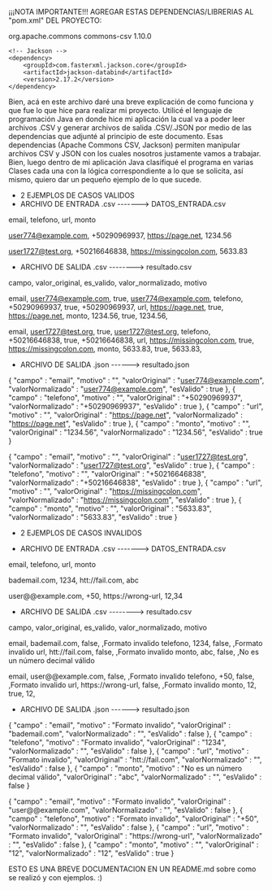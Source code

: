 
¡¡¡NOTA IMPORTANTE!!!
AGREGAR ESTAS DEPENDENCIAS/LIBRERIAS AL "pom.xml" DEL PROYECTO:

 <dependencies>
    <!-- Apache Commons CSV -->
    <dependency>
        <groupId>org.apache.commons</groupId>
        <artifactId>commons-csv</artifactId>
        <version>1.10.0</version>
    </dependency>

    <!-- Jackson -->
    <dependency>
        <groupId>com.fasterxml.jackson.core</groupId>
        <artifactId>jackson-databind</artifactId>
        <version>2.17.2</version>
    </dependency>
</dependencies>

Bien, acá en este archivo daré una breve explicación de como funciona y que fue lo que hice para realizar mi proyecto. Utilicé el lenguaje de programación Java en donde hice mi aplicación
la cual va a poder leer archivos .CSV y generar archivos de salida .CSV/.JSON por medio de las dependencias que adjunté al principio de este documento. Esas dependencias (Apache Commons CSV, Jackson) permiten manipular archivos CSV y JSON con los cuales nosotros justamente vamos a trabajar. Bien, luego dentro de mi aplicación Java clasifiqué el programa en varias Clases cada
una con la lógica correspondiente a lo que se solicita, así mismo, quiero dar un pequeño ejemplo de lo que sucede.

<!--2 EJEMPLOS DE CASOS VALIDOS-->
<!--DATOS DE ENTRADA UN ARCHIVO LLAMADO: DATOS_ENTRADA.csv-->
- 2 EJEMPLOS DE CASOS VALIDOS 
- ARCHIVO DE ENTRADA .csv -------> DATOS_ENTRADA.csv
<!--COLUMNAS DATOS DE ENTRADA-->
email, telefono, url, monto
<!--EJEMPLO 1--> 
user774@example.com, +50290969937, https://page.net, 1234.56
<!--EJEMPLO 2--> 
user1727@test.org, +50216646838, https://missingcolon.com, 5633.83



<!--DATOS DE SALIDA UN ARCHIVO LLAMADO: resultado.csv-->
- ARCHIVO DE SALIDA .csv --------> resultado.csv
<!--COLUMNAS DATOS DE SALIDA-->
campo, valor_original, es_valido, valor_normalizado, motivo
<!--EJEMPLO 1--> 
email, user774@example.com, true, user774@example.com,
telefono, +50290969937, true, +50290969937,
url, https://page.net, true, https://page.net,
monto, 1234.56, true, 1234.56,
<!--EJEMPLO 2--> 
email, user1727@test.org, true, user1727@test.org,
telefono, +50216646838, true, +50216646838,
url, https://missingcolon.com, true, https://missingcolon.com,
monto, 5633.83, true, 5633.83,


<!--DATOS DE SALIDA UN ARCHIVO LLAMADO: resultado.json-->
- ARCHIVO DE SALIDA .json ------> resultado.json
<!--EJEMPLO 1-->
{
  "campo" : "email",
  "motivo" : "",
  "valorOriginal" : "user774@example.com",
  "valorNormalizado" : "user774@example.com",
  "esValido" : true
}, {
  "campo" : "telefono",
  "motivo" : "",
  "valorOriginal" : "+50290969937",
  "valorNormalizado" : "+50290969937",
  "esValido" : true
}, {
  "campo" : "url",
  "motivo" : "",
  "valorOriginal" : "https://page.net",
  "valorNormalizado" : "https://page.net",
  "esValido" : true
}, {
  "campo" : "monto",
  "motivo" : "",
  "valorOriginal" : "1234.56",
  "valorNormalizado" : "1234.56",
  "esValido" : true
}


<!---EJEMPLO 2-->
{
  "campo" : "email",
  "motivo" : "",
  "valorOriginal" : "user1727@test.org",
  "valorNormalizado" : "user1727@test.org",
  "esValido" : true
}, {
  "campo" : "telefono",
  "motivo" : "",
  "valorOriginal" : "+50216646838",
  "valorNormalizado" : "+50216646838",
  "esValido" : true
}, {
  "campo" : "url",
  "motivo" : "",
  "valorOriginal" : "https://missingcolon.com",
  "valorNormalizado" : "https://missingcolon.com",
  "esValido" : true
}, {
  "campo" : "monto",
  "motivo" : "",
  "valorOriginal" : "5633.83",
  "valorNormalizado" : "5633.83",
  "esValido" : true
}




- 2 EJEMPLOS DE CASOS INVALIDOS
<!--DATOS DE ENTRADA UN ARCHIVO LLAMADO: DATOS_ENTRADA.csv-->
- ARCHIVO DE ENTRADA .csv -------> DATOS_ENTRADA.csv
<!--COLUMNAS DATOS DE ENTRADA-->
email, telefono, url, monto
<!--EJEMPLO 1--> 
bademail.com, 1234, htt://fail.com, abc
<!--EJEMPLO 2--> 
user@@example.com, +50, https://wrong-url, 12,34


<!--DATOS DE SALIDA UN ARCHIVO LLAMADO: resultado.csv-->
- ARCHIVO DE SALIDA .csv --------> resultado.csv
<!--COLUMNAS DATOS DE SALIDA-->
campo, valor_original, es_valido, valor_normalizado, motivo
<!--EJEMPLO 1--> 
email, bademail.com, false, ,Formato invalido
telefono, 1234, false, ,Formato invalido
url, htt://fail.com, false, ,Formato invalido
monto, abc, false, ,No es un número decimal válido
<!--EJEMPLO 2--> 
email, user@@example.com, false, ,Formato invalido
telefono, +50, false, ,Formato invalido
url, https://wrong-url, false, ,Formato invalido
monto, 12, true, 12,


- ARCHIVO DE SALIDA .json ------> resultado.json
<!--DATOS DE SALIDA UN ARCHIVO LLAMADO: resultado.json-->
<!--EJEMPLO 1-->
{
  "campo" : "email",
  "motivo" : "Formato invalido",
  "valorOriginal" : "bademail.com",
  "valorNormalizado" : "",
  "esValido" : false
}, {
  "campo" : "telefono",
  "motivo" : "Formato invalido",
  "valorOriginal" : "1234",
  "valorNormalizado" : "",
  "esValido" : false
}, {
  "campo" : "url",
  "motivo" : "Formato invalido",
  "valorOriginal" : "htt://fail.com",
  "valorNormalizado" : "",
  "esValido" : false
}, {
  "campo" : "monto",
  "motivo" : "No es un número decimal válido",
  "valorOriginal" : "abc",
  "valorNormalizado" : "",
  "esValido" : false
}



<!---EJEMPLO 2-->
{
  "campo" : "email",
  "motivo" : "Formato invalido",
  "valorOriginal" : "user@@example.com",
  "valorNormalizado" : "",
  "esValido" : false
}, {
  "campo" : "telefono",
  "motivo" : "Formato invalido",
  "valorOriginal" : "+50",
  "valorNormalizado" : "",
  "esValido" : false
}, {
  "campo" : "url",
  "motivo" : "Formato invalido",
  "valorOriginal" : "https://wrong-url",
  "valorNormalizado" : "",
  "esValido" : false
}, {
  "campo" : "monto",
  "motivo" : "",
  "valorOriginal" : "12",
  "valorNormalizado" : "12",
  "esValido" : true
}

ESTO ES UNA BREVE DOCUMENTACION EN UN README.md sobre como se realizó y con ejemplos. :)


    
